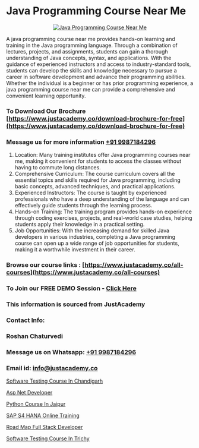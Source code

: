# Java Programming Course Near Me

<p align="center">
  <a href="https://justacademy.co/course-detail/core-java-training">
    <img src="https://justacademy.co/storage2/course_image/1677245426_course_image.webp" alt="Java Programming Course Near Me">
  </a>
</p>

A java programming course near me provides hands-on learning and training in the Java programming language. Through a combination of lectures, projects, and assignments, students can gain a thorough understanding of Java concepts, syntax, and applications. With the guidance of experienced instructors and access to industry-standard tools, students can develop the skills and knowledge necessary to pursue a career in software development and advance their programming abilities. Whether the individual is a beginner or has prior programming experience, a java programming course near me can provide a comprehensive and convenient learning opportunity. 
### To Download Our Brochure [https://www.justacademy.co/download-brochure-for-free](https://www.justacademy.co/download-brochure-for-free)
### Message us for more information [+91 9987184296](https://api.whatsapp.com/send?phone=919987184296)
1) Location: Many training institutes offer Java programming courses near me, making it convenient for students to access the classes without having to commute long distances.
2) Comprehensive Curriculum: The course curriculum covers all the essential topics and skills required for Java programming, including basic concepts, advanced techniques, and practical applications.
3) Experienced Instructors: The course is taught by experienced professionals who have a deep understanding of the language and can effectively guide students through the learning process.
4) Hands-on Training: The training program provides hands-on experience through coding exercises, projects, and real-world case studies, helping students apply their knowledge in a practical setting.
5) Job Opportunities: With the increasing demand for skilled Java developers in various industries, completing a Java programming course can open up a wide range of job opportunities for students, making it a worthwhile investment in their career.

### Browse our course links : [https://www.justacademy.co/all-courses](https://www.justacademy.co/all-courses) 
### To Join our FREE DEMO Session - [Click Here](https://www.justacademy.co/register-for-course-demo)


### This information is sourced from JustAcademy
### Contact Info:
### Roshan Chaturvedi
### Message us on Whatsapp: [+91 9987184296](https://api.whatsapp.com/send?phone=919987184296)
### Email id: [info@justacademy.co](mailto:info@justacademy.co)
                
[Software Testing Course In Chandigarh](https://www.linkedin.com/pulse/software-testing-course-chandigarh-justacademy-pune-guhhc?trackingId=sOXjler7vdK3pb7dVLKUJA%3D%3D&lipi=urn%3Ali%3Apage%3Ad_flagship3_company_admin%3BlnT71xOrSKqY%2FaAG0BEpww%3D%3D)

[Asp Net Developer](https://www.linkedin.com/pulse/asp-net-developer-justacademy-pune-sddnc?trackingId=kQlrDyxUrN18Zkg1qJZhIQ%3D%3D&lipi=urn%3Ali%3Apage%3Ad_flagship3_company_admin%3B29WLpZO4T7eqWsLqmXNgZw%3D%3D)

[Python Course In Jaipur](https://medium.com/@mistersumit961/python-course-in-jaipur-964f207f74bc)

[SAP S4 HANA Online Training](https://medium.com/@negishivu99/sap-s4-hana-online-training-b94386e505dd)

[Road Map Full Stack Developer](https://justacademyin.github.io/Articles/Road-Map-Full-Stack-Developer)

[Software Testing Course In Trichy](https://justacademyin.github.io/justacademy/software-testing-course-in-trichy)


